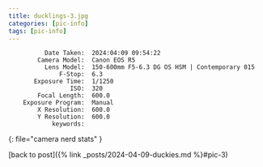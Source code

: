 ```yaml
---
title: ducklings-3.jpg
categories: [pic-info]
tags: [pic-info]
---
```


```text
          Date Taken:  2024:04:09 09:54:22
        Camera Model:  Canon EOS R5
          Lens Model:  150-600mm F5-6.3 DG OS HSM | Contemporary 015
              F-Stop:  6.3
       Exposure Time:  1/1250
                 ISO:  320
        Focal Length:  600.0
    Exposure Program:  Manual
        X Resolution:  600.0
        Y Resolution:  600.0
            keywords:  
```
{: file="camera nerd stats" }

[back to post]({% link _posts/2024-04-09-duckies.md %}#pic-3)